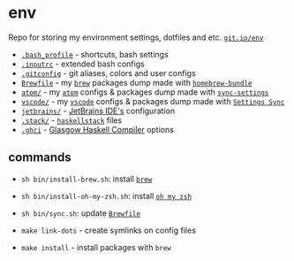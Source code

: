 # env

Repo for storing my environment settings, dotfiles and etc. [`git.io/env`](https://git.io/env)

- [`.bash_profile`](https://github.com/Drapegnik/env/blob/master/.bash_profile) - shortcuts, bash settings
- [`.inputrc`](https://github.com/Drapegnik/env/blob/master/.inputrc) - extended bash configs
- [`.gitconfig`](https://github.com/Drapegnik/env/blob/master/.gitconfig) - git aliases, colors and user configs
- [`Brewfile`](https://github.com/Drapegnik/env/blob/master/Brewfile) - my [`brew`](https://brew.sh/) packages dump made with [`homebrew-bundle`](https://github.com/Homebrew/homebrew-bundle)
- [`atom/`](/atom) - my [`atom`](https://atom.io/) configs & packages dump made with [`sync-settings`](http://atom.io/packages/sync-settings)
- [`vscode/`](/vscode) - my [`vscode`](https://code.visualstudio.com/) configs & packages dump made with [`Settings Sync`](https://marketplace.visualstudio.com/items?itemName=Shan.code-settings-sync)
- [`jetbrains/`](/jetbrains) - [JetBrains IDE's](https://www.jetbrains.com/products.html) configuration
- [`.stack/`](https://github.com/Drapegnik/env/blob/master/.stack) - [`haskellstack`](https://www.haskellstack.org/) files
- [`.ghci`](https://github.com/Drapegnik/env/blob/master/.ghci) - [Glasgow Haskell Compiler](https://wiki.haskell.org/GHC/GHCi) options

## commands

- `sh bin/install-brew.sh`: install [`brew`](https://brew.sh)
- `sh bin/install-oh-my-zsh.sh`: install [`oh my zsh`](https://ohmyz.sh/)
- `sh bin/sync.sh`: update [`Brewfile`](https://github.com/Drapegnik/env/blob/master/Brewfile)

- `make link-dots` - create symlinks on config files
- `make install` - install packages with `brew`
